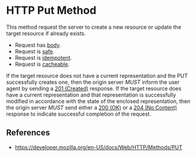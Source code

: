 # HTTP Put Method

This method request the server to create a new resource or update the target resource if already exists.

- Request has [body](/http/body).
- Request is [safe](/http/requests/safe).
- Request is [idempotent](/http/requests/idempotent).
- Request is [cacheable](/http/requests/cacheable).

If the target resource does not have a current representation and the PUT successfully creates one, then the origin server _MUST_ inform the user agent by sending a [201 (Created)](https://httpwg.org/specs/rfc9110.html#status.201) response. If the target resource does have a current representation and that representation is successfully modified in accordance with the state of the enclosed representation, then the origin server _MUST_ send either a [200 (OK)](https://httpwg.org/specs/rfc9110.html#status.200) or a [204 (No Content)](https://httpwg.org/specs/rfc9110.html#status.204) response to indicate successful completion of the request.

## References

- https://developer.mozilla.org/en-US/docs/Web/HTTP/Methods/PUT
